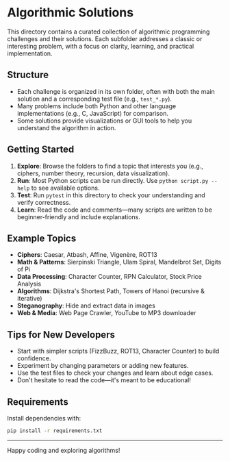 # Algorithmic Solutions

This directory contains a curated collection of algorithmic programming challenges and their solutions. Each subfolder addresses a classic or interesting problem, with a focus on clarity, learning, and practical implementation.

## Structure

- Each challenge is organized in its own folder, often with both the main solution and a corresponding test file (e.g., `test_*.py`).
- Many problems include both Python and other language implementations (e.g., C, JavaScript) for comparison.
- Some solutions provide visualizations or GUI tools to help you understand the algorithm in action.

## Getting Started

1. **Explore**: Browse the folders to find a topic that interests you (e.g., ciphers, number theory, recursion, data visualization).
2. **Run**: Most Python scripts can be run directly. Use `python script.py --help` to see available options.
3. **Test**: Run `pytest` in this directory to check your understanding and verify correctness.
4. **Learn**: Read the code and comments—many scripts are written to be beginner-friendly and include explanations.

## Example Topics

- **Ciphers**: Caesar, Atbash, Affine, Vigenère, ROT13
- **Math & Patterns**: Sierpinski Triangle, Ulam Spiral, Mandelbrot Set, Digits of Pi
- **Data Processing**: Character Counter, RPN Calculator, Stock Price Analysis
- **Algorithms**: Dijkstra's Shortest Path, Towers of Hanoi (recursive & iterative)
- **Steganography**: Hide and extract data in images
- **Web & Media**: Web Page Crawler, YouTube to MP3 downloader

## Tips for New Developers

- Start with simpler scripts (FizzBuzz, ROT13, Character Counter) to build confidence.
- Experiment by changing parameters or adding new features.
- Use the test files to check your changes and learn about edge cases.
- Don't hesitate to read the code—it's meant to be educational!

## Requirements

Install dependencies with:

```bash
pip install -r requirements.txt
```

---

Happy coding and exploring algorithms!
